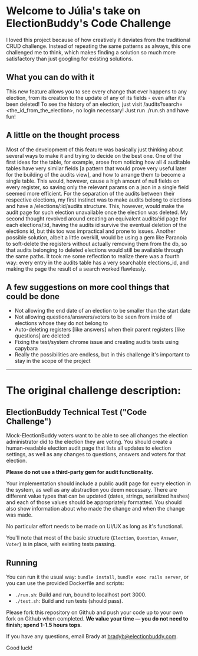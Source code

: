 # Welcome to Júlia's take on ElectionBuddy's Code Challenge
I loved this project because of how creatively it deviates from the traditional CRUD challenge. Instead of repeating the same patterns as always, this one challenged me to think, which makes finding a solution so much more satisfactory than just googling for existing solutions. 


## What you can do with it
This new feature allows you to see every change that ever happens to any election, from its creation to the update of any of its fields - even after it's been deleted! To see the history of an election, just visit /audits?search=<the_id_from_the_election>, no login necessary! Just run ./run.sh and have fun!


## A little on the thought process
Most of the development of this feature was basically just thinking about several ways to make it and trying to decide on the best one. One of the first ideas for the table, for example, arose from noticing how all 4 auditable tables have very similar fields [a pattern that would prove very useful later for the building of the audits view], and how to arrange them to become a single table. This would, however, cause a high amount of null fields on every register, so saving only the relevant params on a json in a single field seemed more efficient. 
For the separation of the audits between their respective elections, my first instinct was to make audits belong to elections and have a /elections/:id/audits structure. This, however, would make the audit page for such election unavailable once the election was deleted. My second thought revolved around creating an equivalent audits/:id page for each elections/:id, having the audits id survive the eventual deletion of the elections id, but this too was impractical and prone to issues. Another possible solution, albeit a little overkill, would be using a gem like Paranoia to soft-delete the registers without actually removing them from the db, so that audits belonging to deleted elections would still be available through the same paths. It took me some reflection to realize there was a fourth way: every entry in the audits table has a very searchable elections_id, and making the page the result of a search worked flawlessly.       


## A few suggestions on more cool things that could be done
 - Not allowing the end date of an election to be smaller than the start date 
 - Not allowing questions/answers/voters to be seen from inside of elections whose they do not belong to
 - Auto-deleting registers [like answers] when their parent registers [like questions] are deleted
 - Fixing the test/system chrome issue and creating audits tests using capybara 
 - Really the possibilities are endless, but in this challenge it's important to stay in the scope of the project

_________________________________________________________________________________

# The original challenge description:

## ElectionBuddy Technical Test ("Code Challenge")

Mock-ElectionBuddy voters want to be able to see all changes the election administrator did to the election they are voting. You should create a human-readable election audit page that lists all updates to election settings, as well as any changes to questions, answers and voters for that election.

**Please do not use a third-party gem for audit functionality.**

Your implementation should include a public audit page for every election in the system, as well as any abstraction you deem necessary. There are different value types that can be updated (dates, strings, serialized hashes) and each of those values should be appropriately formatted. You should also show information about who made the change and when the change was made.

No particular effort needs to be made on UI/UX as long as it's functional.

You'll note that most of the basic structure (`Election`, `Question`, `Answer`, `Voter`) is in place, with existing tests passing.

## Running

You can run it the usual way: `bundle install`, `bundle exec rails server`, or you can use the provided Dockerfile and scripts:

* `./run.sh`: Build and run, bound to localhost port 3000.
* `./test.sh`: Build and run tests (should pass).

Please fork this repository on Github and push your code up to your own fork on Github when completed. **We value your time &mdash; you do not need to finish; spend 1-1.5 hours tops.**

If you have any questions, email Brady at bradyb@electionbuddy.com.

Good luck!
